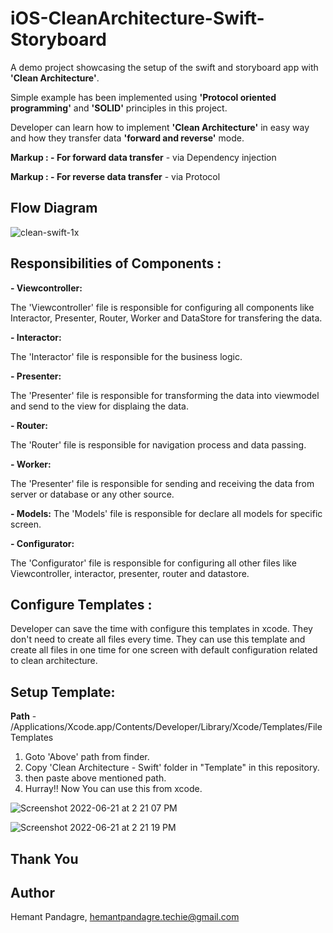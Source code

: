 # iOS-CleanArchitecture-Swift-Storyboard
A demo project showcasing the setup of the swift and storyboard app with **'Clean Architecture'**.

Simple example has been implemented using **'Protocol oriented programming'** and **'SOLID'** principles in this project. 

Developer can learn how to implement **'Clean Architecture'** in easy way and how they transfer data **'forward and reverse'** mode.

**Markup : - For forward data transfer** -  via Dependency injection

**Markup : - For reverse data transfer** -  via Protocol

## Flow Diagram

![clean-swift-1x](https://user-images.githubusercontent.com/68166401/174749973-61aa456a-fd70-40ee-833e-8f2b7b1eeb1e.png)


## Responsibilities of Components :

**- Viewcontroller:**

  The 'Viewcontroller' file is responsible for configuring all components like Interactor, Presenter, Router, Worker and DataStore for transfering the data.

**- Interactor:**

  The 'Interactor' file is responsible for the business logic.

**- Presenter:**

  The 'Presenter' file is responsible for transforming the data into viewmodel and send to the view for displaing the data.

**- Router:**

  The 'Router' file is responsible for navigation process and data passing.

**- Worker:**

  The 'Presenter' file is responsible for sending and receiving the data from server or database or any other source.
  
**- Models:**
  The 'Models' file is responsible for declare all models for specific screen.
  
**- Configurator:**

  The 'Configurator' file is responsible for configuring all other files like Viewcontroller, interactor, presenter, router and datastore.

## Configure Templates :

   Developer can save the time with configure this templates in xcode. They don't need to create all files every time. They can use this template and create all files in one time for one screen with default configuration related to clean architecture.

## Setup Template:

   **Path** - /Applications/Xcode.app/Contents/Developer/Library/Xcode/Templates/File Templates

   1. Goto 'Above' path from finder.
   2. Copy 'Clean Architecture - Swift' folder in "Template" in this repository.
   3. then paste above mentioned path.
   4. Hurray!! Now You can use this from xcode.


![Screenshot 2022-06-21 at 2 21 07 PM](https://user-images.githubusercontent.com/68166401/174759293-f68a009d-000f-49ae-aebb-34a85c9e76f5.png)


![Screenshot 2022-06-21 at 2 21 19 PM](https://user-images.githubusercontent.com/68166401/174759319-5e18f7a0-231e-4624-beac-66b5393b8076.png)


## Thank You

## Author

Hemant Pandagre, hemantpandagre.techie@gmail.com

